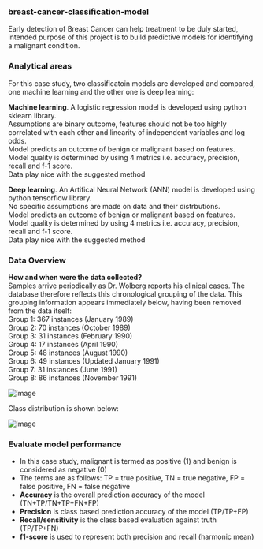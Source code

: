 ### breast-cancer-classification-model
Early detection of Breast Cancer can help treatment to be duly started, intended purpose of this project is to build predictive models for identifying a malignant condition.

### Analytical areas

For this case study, two classificatoin models are developed and compared, one machine learning and the other one is deep learning:

**Machine learning**. A logistic regression model is developed using python sklearn library.<br/>
Assumptions are binary outcome, features should not be too highly correlated with each other and linearity of independent variables and log odds.<br/>
Model predicts an outcome of benign or malignant based on features.<br/>
Model quality is determined by using 4 metrics i.e. accuracy, precision, recall and f-1 score.<br/>
Data play nice with the suggested method<br/>

**Deep learning**. An Artifical Neural Network (ANN) model is developed using python tensorflow library.<br/>
No specific assumptions are made on data and their distrbutions.<br/>
Model predicts an outcome of benign or malignant based on features.<br/>
Model quality is determined by using 4 metrics i.e. accuracy, precision, recall and f-1 score.<br/>
Data play nice with the suggested method<br/>

### Data Overview

**How and when were the data collected?**<br/>
Samples arrive periodically as Dr. Wolberg reports his clinical cases. The database therefore reflects this chronological grouping of the data. This grouping information appears immediately below, having been removed from the data itself:<br/>
Group 1: 367 instances (January 1989)<br/>
Group 2:  70 instances (October 1989)<br/>
Group 3:  31 instances (February 1990)<br/>
Group 4:  17 instances (April 1990)<br/>
Group 5:  48 instances (August 1990)<br/>
Group 6:  49 instances (Updated January 1991)<br/>
Group 7:  31 instances (June 1991)<br/>
Group 8:  86 instances (November 1991)<br/>

![image](https://user-images.githubusercontent.com/37245809/208222130-3ba24779-45fe-463e-a309-b4eca1eaf4f3.png)

Class distribution is shown below:

![image](https://user-images.githubusercontent.com/37245809/208222167-b1b72f7b-e957-436d-947c-4b2e95cbc449.png)

### Evaluate model performance
* In this case study, malignant is termed as positive (1) and benign is considered as negative (0)
* The terms are as follows:
TP = true positive, TN = true negative, FP = false positive, FN = false negative
* **Accuracy** is the overall prediction accuracy of the model (TN+TP/TN+TP+FN+FP)
* **Precision** is class based prediction accuracy of the model (TP/TP+FP)
* **Recall/sensitivity** is the class based evaluation against truth (TP/TP+FN)
* **f1-score** is used to represent both precision and recall (harmonic mean)
